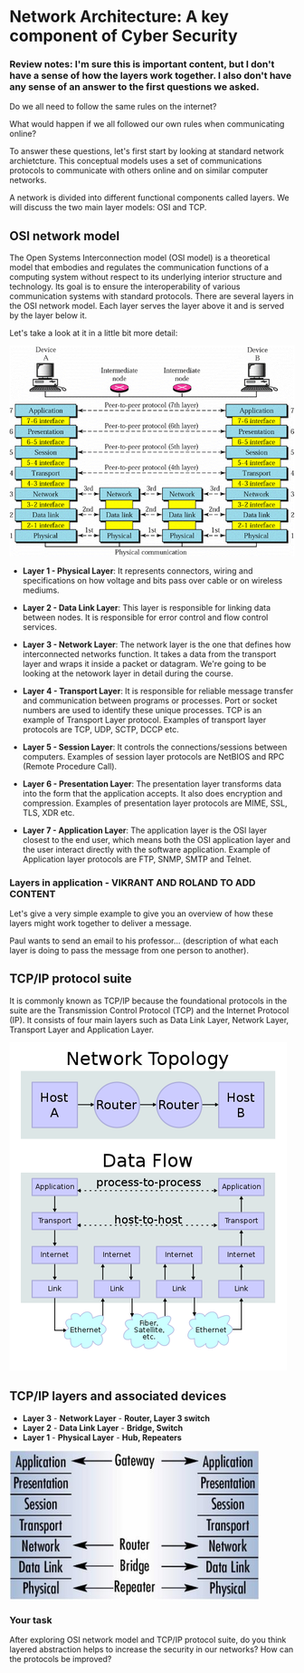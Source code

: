 # Network Architecture: A key component of Cyber Security

### Review notes: I'm sure this is important content, but I don't have a sense of how the layers work together.  I also don't have any sense of an answer to the first questions we asked.

Do we all need to follow the same rules on the internet?

What would happen if we all followed our own rules when communicating online?  

To answer these questions, let's first start by looking at standard network archietcture.  This conceptual models uses a set of communications protocols to communicate with others online and on similar computer networks.

A network is divided into different functional components called layers. We will discuss the two main layer models: OSI and TCP.

## OSI network model
The Open Systems Interconnection model (OSI model) is a theoretical model that embodies and regulates the communication functions of a computing system without respect to its underlying interior structure and technology. Its goal is to ensure the interoperability of various communication systems with standard protocols. There are several layers in the OSI network model. Each layer serves the layer above it and is served by the layer below it.

Let's take a look at it in a little bit more detail:

![GitHub Logo](./images/OSI_Layers.gif)
<!--- (source: http://rismanabila20.blogspot.com.au/2016/09/) -->

* **Layer 1 - Physical Layer**: It represents connectors, wiring and specifications on how voltage and bits pass over cable or on wireless mediums.

* **Layer 2 - Data Link Layer**: This layer is responsible for linking data between nodes.  It is responsible for error control and flow control services.

* **Layer 3 - Network Layer**: The network layer is the one that defines how interconnected networks function. It takes a data from the transport layer and wraps it inside a packet or datagram.  We're going to be looking at the netowork layer in detail during the course.

* **Layer 4 - Transport Layer**: It is responsible for reliable message transfer and communication between programs or processes. Port or socket numbers are used to identify these unique processes. TCP is an example of Transport Layer protocol. Examples of transport layer protocols are TCP, UDP, SCTP, DCCP etc.

* **Layer 5 - Session Layer**: It controls the connections/sessions between computers. Examples of session layer protocols are NetBIOS and RPC (Remote Procedure Call).

* **Layer 6 - Presentation Layer**: The presentation layer transforms data into the form that the application accepts. It also does encryption and compression. Examples of presentation layer protocols are MIME, SSL, TLS, XDR etc.

* **Layer 7 - Application Layer**: The application layer is the OSI layer closest to the end user, which means both the OSI application layer and the user interact directly with the software application. Example of Application layer protocols are FTP, SNMP, SMTP and Telnet.

### Layers in application - VIKRANT AND ROLAND TO ADD CONTENT

Let's give a very simple example to give you an overview of how these layers might work together to deliver a message.

Paul wants to send an email to his professor... (description of what each layer is doing to pass the message from one person to another).

## TCP/IP protocol suite

It is commonly known as TCP/IP because the foundational protocols in the suite are the Transmission Control Protocol (TCP) and the Internet Protocol (IP). It consists of four main layers such as Data Link Layer, Network Layer, Transport Layer and Application Layer.

![GitHub Logo](./images/TCP-IP_stack.png)
<!--- (source: 
https://en.wikipedia.org/wiki/Internet_protocol_suite#/media/File:IP_stack_connections.svg -->

## TCP/IP layers and associated devices

* **Layer 3** - **Network Layer** - **Router, Layer 3 switch**
* **Layer 2** - **Data Link Layer** - **Bridge, Switch**
* **Layer 1** - **Physical Layer** - **Hub, Repeaters**

![GitHub Logo](./images/Networkdevices.jpg)
<!--- (source: 
https://www.automation.com/library/articles-white-papers/industrial-ethernet/introduction-to-switch-technology) -->

### Your task
After exploring OSI network model and TCP/IP protocol suite, do you think layered abstraction helps to increase the security in our networks?  How can the protocols be improved?
